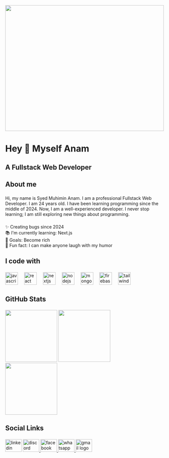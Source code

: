 <div align="center">
  <img height="400" width='100%' src="colorful-origami-hooks-fotor-20250108123654.jpg"  />
</div>

###

<h1 align="left">Hey 👋 Myself Anam</h1>

###

<h2 align="left">A Fullstack Web Developer</h2>

###

<h2 align="left">About me</h2>

###

<p align="left">Hi, my name is Syed Muhimin Anam. I am a professional Fullstack Web Developer. I am 24 years old. I have been learning programming since the middle of 2024. Now, I am a well-experienced developer. I never stop learning; I am still exploring new things about programming.</p>

###

<p align="left">✨ Creating bugs since 2024<br>📚 I'm currently learning: Next.js<br>🎯 Goals: Become rich<br>🎲 Fun fact: I can make anyone laugh with my humor</p>

###

<h2 align="left">I code with</h2>

###

<div align="left">
  <img src="https://cdn.jsdelivr.net/gh/devicons/devicon/icons/javascript/javascript-original.svg" height="40" alt="javascript logo"  />
  <img width="12" />
  <img src="https://cdn.jsdelivr.net/gh/devicons/devicon/icons/react/react-original.svg" height="40" alt="react logo"  />
  <img width="12" />
  <img src="https://cdn.jsdelivr.net/gh/devicons/devicon/icons/nextjs/nextjs-original.svg" height="40" alt="nextjs logo"  />
  <img width="12" />
  <img src="https://cdn.jsdelivr.net/gh/devicons/devicon/icons/nodejs/nodejs-original.svg" height="40" alt="nodejs logo"  />
  <img width="12" />
  <img src="https://cdn.jsdelivr.net/gh/devicons/devicon/icons/mongodb/mongodb-original.svg" height="40" alt="mongodb logo"  />
  <img width="12" />
  <img src="https://cdn.jsdelivr.net/gh/devicons/devicon/icons/firebase/firebase-plain.svg" height="40" alt="firebase logo"  />
  <img width="12" />
  <img src="https://cdn.jsdelivr.net/gh/devicons/devicon/icons/tailwindcss/tailwindcss-original-wordmark.svg" height="40" alt="tailwindcss logo"  />
</div>

###

<h2 align="left">GitHub Stats</h2>

###

<div align="left">
  <img src="https://github-readme-stats.vercel.app/api?username=syedmuhiminanam&show_icons=true&theme=radical" height="165" />
  <img src="https://github-readme-streak-stats.herokuapp.com/?user=syedmuhiminanam&theme=radical" height="165" />
</div>

<div align="left">
  <img src="https://github-readme-stats.vercel.app/api/top-langs/?username=syedmuhiminanam&layout=compact&theme=radical" height="165" />
</div>

###

<h2 align="left">Social Links</h2>

###

<div align="left">
  <img src="https://raw.githubusercontent.com/maurodesouza/profile-readme-generator/master/src/assets/icons/social/linkedin/default.svg" width="52" height="40" alt="linkedin logo"  />
  <a href="https://discord.gg/8N66uJK7" target="_blank">
    <img src="https://raw.githubusercontent.com/maurodesouza/profile-readme-generator/master/src/assets/icons/social/discord/default.svg" width="52" height="40" alt="discord logo"  />
  </a>
  <a href="https://web.facebook.com/syedmuhimin.anam" target="_blank">
    <img src="https://raw.githubusercontent.com/maurodesouza/profile-readme-generator/master/src/assets/icons/social/facebook/default.svg" width="52" height="40" alt="facebook logo"  />
  </a>
  <a href="https://wa.me/01738485944" target="_blank">
    <img src="https://raw.githubusercontent.com/maurodesouza/profile-readme-generator/master/src/assets/icons/social/whatsapp/default.svg" width="52" height="40" alt="whatsapp logo"  />
  </a>
  <a href="mailto:syed.muhimin.anam@gmail.com" target="_blank">
    <img src="https://raw.githubusercontent.com/maurodesouza/profile-readme-generator/master/src/assets/icons/social/gmail/default.svg" width="52" height="40" alt="gmail logo"  />
  </a>
</div>

###

